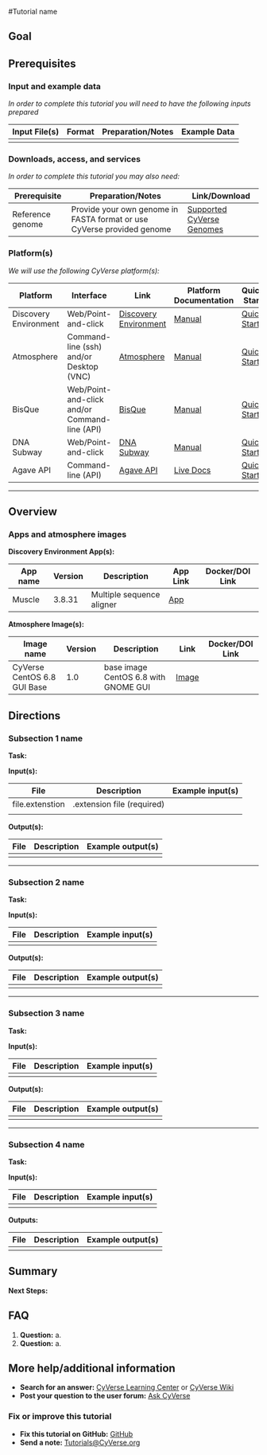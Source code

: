 <!---

Images can be added in-line as a reStructured text substitution, but will not render in Markdown. See reStructured text example. http://docutils.sourceforge.net/docs/ref/rst/restructuredtext.html#substitution-definitions

|CyVerse logo|

--->

#Tutorial name
<!---
Use short, imperative titles e.g. Upload and share data, uploading and sharing data
--->

## Goal

<!---
Avoid covering upstream and downstream steps that are not explicitly and necessarily part of the tutorial - write or link to separate quick starts/tutorials for those steps.
--->

<!---
A few sentences (50 words or less) describing the ultimate goal of the steps in this tutorial.
--->

## Prerequisites
<!---
Insert short description
--->


### Input and example data

*In order to complete this tutorial you will need to have the following inputs prepared*

|Input File(s)|Format|Preparation/Notes|Example Data|
|-------------|------|-----------------|------------|
||||

<!---
Insert short description
--->

<!---
*You may find the following tutorials useful for completing this one:*

|Related tutorial|Description|Link|
|----------------|-----------|----|
|Name|Description|[Link]()|
|||
--->

<!---
**Example data citation:**

Links to papers, SRA, etc. 
--->

### Downloads, access, and services

*In order to complete this tutorial you may also need:*

|Prerequisite|Preparation/Notes|Link/Download|
|------------|-----------------|-------------|
|Reference genome|Provide your own genome in FASTA format or use CyVerse provided genome|[Supported CyVerse Genomes](http://datacommons.cyverse.org/browse/iplant/home/shared/iplantcollaborative/genomeservices/builds/1.0.0/24_77)|



### Platform(s)

<!---
Keep only the relevant entries and delete/hide the remaining
--->

*We will use the following CyVerse platform(s):*

|Platform|Interface|Link|Platform Documentation|Quick Start|
|--------|---------|----|----------------------|-----------|
|Discovery Environment|Web/Point-and-click|[Discovery Environment](https://de.iplantcollaborative.org)|[Manual](https://wiki.cyverse.org/wiki/display/DEmanual/Table+of+Contents)|[Quick Start]()
|Atmosphere|Command-line (ssh) and/or Desktop (VNC)|[Atmosphere](https://atmo.cyverse.org)|[Manual](https://wiki.cyverse.org/wiki/display/atmman/Atmosphere+Manual+Table+of+Contents)|[Quick Start]()|
|BisQue|Web/Point-and-click and/or Command-line (API)|[BisQue](http://bisque.iplantcollaborative.org/client_service)|[Manual](https://wiki.cyverse.org/wiki/display/BIS)|[Quick Start]()|
|DNA Subway|Web/Point-and-click|[DNA Subway](http://dnasubway.iplantcollaborative.org/)|[Manual](http://dnasubway.iplantcollaborative.org/files/pdf/DNA_Subway_Guide.pdf)|[Quick Start]()|
|Agave API|Command-line (API)|[Agave API](https://agaveapi.co)|[Live Docs](https://agaveapi.co)|[Quick Start]()|


---

## Overview

<!---
Text and workflow image go here. Using reStructured text, we can place a link to an image in pipe form (label images 'image n' with n=0 being image 0 and so on). At the end of the document add the image names, links, and parameters. 
--->

<!---

Images can be added in-line as a reStructured text substitution, but will not render in Markdown. See reStructured text example here. http://docutils.sourceforge.net/docs/ref/rst/restructuredtext.html#substitution-definitions

|image 0|

--->

### Apps and atmosphere images

**Discovery Environment App(s):**

<!---
Links to Apps in the DE which are found by clicking the INFO button; select and copy App URL. Use DOI links if available, otherwise link to github docker image (See: https://github.com/iPlantCollaborativeOpenSource/docker-builds). 
--->

|App name|Version|Description|App Link|Docker/DOI Link|
|--------|-------|-----------|--------|---------------|
|Muscle|3.8.31|Multiple sequence aligner|[App](https://de.iplantcollaborative.org/de/?type=apps&app-id=9b41c9e4-5031-4a49-b1cb-c471335df16e)

**Atmosphere Image(s):**

|Image name|Version|Description|Link|Docker/DOI Link|
|----------|-------|-----------|----|---------------|
|CyVerse CentOS 6.8 GUI Base|1.0|base image CentOS 6.8 with GNOME GUI|[Image](https://atmo.cyverse.org/application/images/1384)|


## Directions

<!---

Style recommendations for DE:

1. Steps generally begin with a verb or preposition:

    "Click on the XXXX button" OR  "Under the 'Results Menu'"

2. Locations parenthetical and separated by carets. Locations not preceded by (semi)colons don't use parenthesis. (optional: ultimate object in bold):

    "(Username > analyses > output)" OR "Output is located at: Username >                 
    analyses > **output**"
    
3. Buttons and key words in bold:
    "Click on **Apps**" or "Select **Arabidopsis**"

4. App accordion menu titles in double quotes " "

5. App header description in single quotes ' '

--->

### Subsection 1 name

**Task:**

<!---
1-2 sentence description of what happens here
--->


**Input(s):**

|File|Description|Example input(s)|
|----|-----------|----------------|
|file.extenstion|.extension file (required)||
||||

<!---
Steps and text go here
--->

<!---
.. Hint::
	You can insert reStructured text directives in the Markdown. The formatting will have to be fixed later in the .rst document see [rst docs](http://docutils.sourceforge.net/docs/ref/rst/directives.html#admonitions)
--->

**Output(s):**

|File|Description|Example output(s)|
|----|-----------|-----------------|
||||

---

### Subsection 2 name

**Task:**
<!---
1-2 sentence description of what happens here
--->


**Input(s):**

|File|Description|Example input(s)|
|----|-----------|----------------|
||||

<!---
Steps and text go here
--->

**Output(s):**

|File|Description|Example output(s)|
|----|-----------|-----------------|
||||

---

### Subsection 3 name

**Task:**
<!---
1-2 sentence description of what happens here
--->


**Input(s):**

|File|Description|Example input(s)|
|----|-----------|----------------|
||||

<!---
Steps and text go here
--->

**Output(s):**

|File|Description|Example output(s)|
|----|-----------|-----------------|
||||

---

### Subsection 4 name

**Task:**
<!---
1-2 sentence description of what happens here
--->


**Input(s):**

|File|Description|Example input(s)|
|----|-----------|----------------|
||||

<!---
Steps and text go here
--->

**Outputs:**

|File|Description|Example output(s)|
|----|-----------|-----------------|
||||




## Summary

<!---
Summary and example figures
--->

**Next Steps:**



## FAQ


<!---
Optional list of one or more FAQ questions
--->

1. **Question:**
    a. 
2. **Question:**
    a. 


## More help/additional information

<!---
Short description and links to any reading materials
--->

- **Search for an answer:** [CyVerse Learning Center](http://www.cyverse.org/learning-center) or [CyVerse Wiki](https://wiki.cyverse.org/wiki/dashboard.action)
- **Post your question to the user forum:** [Ask CyVerse](http://ask.iplantcollaborative.org/questions/)

### Fix or improve this tutorial 


- **Fix this tutorial on GitHub:** [GitHub](Link_to_gh_readme)
- **Send a note:** [Tutorials@CyVerse.org](mailto:Tutorials@CyVerse.org)
<!---

SAMPLE DIRECTIVES (DELETE UNUSED ONES)
--------------------------------------

See: http://docutils.sourceforge.net/docs/ref/rst/directives.html#admonitions

.. Danger::
	This step is dangerous

.. Important::
	This step is important
	
.. Caution::
	Exercise caution
	
.. Hint::
	This is a hint

.. Important::
	This is very important

.. note:: This is a note admonition.
   This is the second line of the first paragraph.

   - The note contains all indented body elements
     following.
   - It includes this bullet list.



.. |CyVerse logo| image:: ./img/cyverse_rgb.png
    :width: 500
    :height: 100
--->

